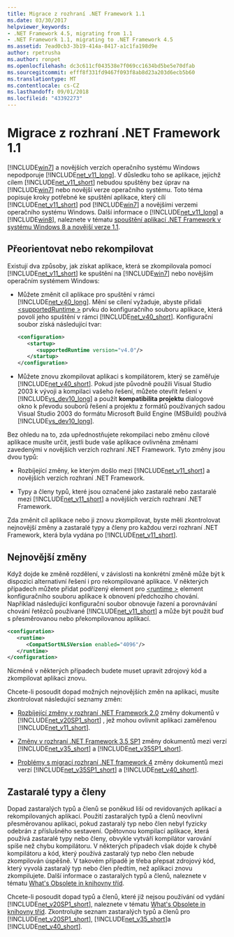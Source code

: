 ```yaml
---
title: Migrace z rozhraní .NET Framework 1.1
ms.date: 03/30/2017
helpviewer_keywords:
- .NET Framework 4.5, migrating from 1.1
- .NET Framework 1.1, migrating to .NET Framework 4.5
ms.assetid: 7ead0cb3-3b19-414a-8417-a1c1fa198d9e
author: rpetrusha
ms.author: ronpet
ms.openlocfilehash: dc3c611cf043538e7f069cc1634bd5be5e70dfab
ms.sourcegitcommit: efff8f331fd9467f093f8ab8d23a203d6ecb5b60
ms.translationtype: MT
ms.contentlocale: cs-CZ
ms.lasthandoff: 09/01/2018
ms.locfileid: "43392273"
---
```

# <a name="migrating-from-the-net-framework-11"></a>Migrace z rozhraní .NET Framework 1.1
[!INCLUDE[win7](../../../includes/win7-md.md)] a novějších verzích operačního systému Windows nepodporuje [!INCLUDE[net_v11_long](../../../includes/net-v11-long-md.md)]. V důsledku toho se aplikace, jejichž cílem [!INCLUDE[net_v11_short](../../../includes/net-v11-short-md.md)] nebudou spuštěny bez úprav na [!INCLUDE[win7](../../../includes/win7-md.md)] nebo novější verze operačního systému. Toto téma popisuje kroky potřebné ke spuštění aplikace, který cílí [!INCLUDE[net_v11_short](../../../includes/net-v11-short-md.md)] pod [!INCLUDE[win7](../../../includes/win7-md.md)] a novějšími verzemi operačního systému Windows. Další informace o [!INCLUDE[net_v11_long](../../../includes/net-v11-long-md.md)] a [!INCLUDE[win8](../../../includes/win8-md.md)], naleznete v tématu [spouštění aplikací .NET Framework v systému Windows 8 a novější verze 1.1](../../../docs/framework/install/run-net-framework-1-1-apps.md).  
  
## <a name="retargeting-or-recompiling"></a>Přeorientovat nebo rekompilovat  
 Existují dva způsoby, jak získat aplikace, která se zkompilovala pomocí [!INCLUDE[net_v11_short](../../../includes/net-v11-short-md.md)] ke spuštění na [!INCLUDE[win7](../../../includes/win7-md.md)] nebo novějším operačním systémem Windows:  
  
-   Můžete změnit cíl aplikace pro spuštění v rámci [!INCLUDE[net_v40_long](../../../includes/net-v40-long-md.md)]. Mění se cílení vyžaduje, abyste přidali [ \<supportedRuntime >](../../../docs/framework/configure-apps/file-schema/startup/supportedruntime-element.md) prvku do konfiguračního souboru aplikace, která povolí jeho spuštění v rámci [!INCLUDE[net_v40_short](../../../includes/net-v40-short-md.md)]. Konfigurační soubor získá následující tvar:  
  
    ```xml  
    <configuration>   
       <startup>  
          <supportedRuntime version="v4.0"/>  
       </startup>  
    </configuration>  
    ```  
  
-   Můžete znovu zkompilovat aplikaci s kompilátorem, který se zaměřuje [!INCLUDE[net_v40_short](../../../includes/net-v40-short-md.md)]. Pokud jste původně použili Visual Studio 2003 k vývoji a kompilaci vašeho řešení, můžete otevřít řešení v [!INCLUDE[vs_dev10_long](../../../includes/vs-dev10-long-md.md)] a použít **kompatibilita projektu** dialogové okno k převodu souborů řešení a projektu z formátů používaných sadou Visual Studio 2003 do formátu Microsoft Build Engine (MSBuild) používá [!INCLUDE[vs_dev10_long](../../../includes/vs-dev10-long-md.md)].  
  
 Bez ohledu na to, zda upřednostňujete rekompilaci nebo změnu cílové aplikace musíte určit, jestli bude vaše aplikace ovlivněna změnami zavedenými v novějších verzích rozhraní .NET Framework. Tyto změny jsou dvou typů:  
  
-   Rozbíjející změny, ke kterým došlo mezi [!INCLUDE[net_v11_short](../../../includes/net-v11-short-md.md)] a novějších verzích rozhraní .NET Framework.  
  
-   Typy a členy typů, které jsou označené jako zastaralé nebo zastaralé mezi [!INCLUDE[net_v11_short](../../../includes/net-v11-short-md.md)] a novějších verzích rozhraní .NET Framework.  
  
 Zda změnit cíl aplikace nebo ji znovu zkompilovat, byste měli zkontrolovat nejnovější změny a zastaralé typy a členy pro každou verzi rozhraní .NET Framework, která byla vydána po [!INCLUDE[net_v11_short](../../../includes/net-v11-short-md.md)].  
  
## <a name="breaking-changes"></a>Nejnovější změny  
 Když dojde ke změně rozdělení, v závislosti na konkrétní změně může být k dispozici alternativní řešení i pro rekompilované aplikace. V některých případech můžete přidat podřízený element pro [ \<runtime >](../../../docs/framework/configure-apps/file-schema/startup/supportedruntime-element.md) element konfiguračního souboru aplikace k obnovení předchozího chování. Například následující konfigurační soubor obnovuje řazení a porovnávání chování řetězců používané [!INCLUDE[net_v11_short](../../../includes/net-v11-short-md.md)] a může být použit buď s přesměrovanou nebo překompilovanou aplikací.  
  
```xml  
<configuration>  
   <runtime>  
      <CompatSortNLSVersion enabled="4096"/>  
   </runtime>  
</configuration>  
```  
  
 Nicméně v některých případech budete muset upravit zdrojový kód a zkompilovat aplikaci znovu.  
  
 Chcete-li posoudit dopad možných nejnovějších změn na aplikaci, musíte zkontrolovat následující seznamy změn:  
  
-   [Rozbíjející změny v rozhraní .NET Framework 2.0](https://go.microsoft.com/fwlink/?LinkId=125263) změny dokumentů v [!INCLUDE[net_v20SP1_short](../../../includes/net-v20sp1-short-md.md)] , jež mohou ovlivnit aplikaci zaměřenou [!INCLUDE[net_v11_short](../../../includes/net-v11-short-md.md)].  
  
-   [Změny v rozhraní .NET Framework 3.5 SP1](https://go.microsoft.com/fwlink/?LinkID=186989) změny dokumentů mezi verzí [!INCLUDE[net_v35_short](../../../includes/net-v35-short-md.md)] a [!INCLUDE[net_v35SP1_short](../../../includes/net-v35sp1-short-md.md)].  
  
-   [Problémy s migrací rozhraní .NET framework 4](../../../docs/framework/migration-guide/net-framework-4-migration-issues.md) změny dokumentů mezi verzí [!INCLUDE[net_v35SP1_short](../../../includes/net-v35sp1-short-md.md)] a [!INCLUDE[net_v40_short](../../../includes/net-v40-short-md.md)].  
  
## <a name="obsolete-types-and-members"></a>Zastaralé typy a členy  
 Dopad zastaralých typů a členů se poněkud liší od revidovaných aplikací a rekompilovaných aplikací. Použití zastaralých typů a členů neovlivní přesměrovanou aplikaci, pokud zastaralý typ nebo člen nebyl fyzicky odebrán z příslušného sestavení. Opětovnou kompilací aplikace, která používá zastaralé typy nebo členy, obvykle vytváří kompilátor varování spíše než chybu kompilátoru. V některých případech však dojde k chybě kompilátoru a kód, který používá zastaralý typ nebo člen nebude zkompilován úspěšně. V takovém případě je třeba přepsat zdrojový kód, který vyvolá zastaralý typ nebo člen předtím, než aplikaci znovu zkompilujete. Další informace o zastaralých typů a členů, naleznete v tématu [What's Obsolete in knihovny tříd](../../../docs/framework/whats-new/whats-obsolete.md).  
  
 Chcete-li posoudit dopad typů a členů, které již nejsou používání od vydání [!INCLUDE[net_v20SP1_short](../../../includes/net-v20sp1-short-md.md)], naleznete v tématu [What's Obsolete in knihovny tříd](../../../docs/framework/whats-new/whats-obsolete.md). Zkontrolujte seznam zastaralých typů a členů pro [!INCLUDE[net_v20SP1_short](../../../includes/net-v20sp1-short-md.md)], [!INCLUDE[net_v35_short](../../../includes/net-v35-short-md.md)]a [!INCLUDE[net_v40_short](../../../includes/net-v40-short-md.md)].
